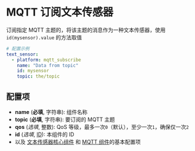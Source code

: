 # MQTT 订阅文本传感器

订阅指定 MQTT 主题的，将该主题的消息作为一种文本传感器，使用 `id(mysensor).value` 的方法取值


```yaml
# 配置示例
text_sensor:
  - platform: mqtt_subscribe
    name: "Data from topic"
    id: mysensor
    topic: the/topic
```

## **配置项**

- **name** (**必填**, 字符串): 组件名称
- **topic** (**必填**, 字符串): 要订阅的 MQTT 主题
- **qos** (*选填*, 整数): QoS 等级，最多一次`0`（默认），至少一次`1`，确保仅一次`2`
- **id** (*选填*, [ID](mqtt/guides/configuration-types#id)): 本组件的 ID
- 以及 [文本传感器核心组件](mqtt/components/text_sensor/) 和 [MQTT 组件](mqtt/components/mqtt#MQTT-组件基本配置项)的基本配置项